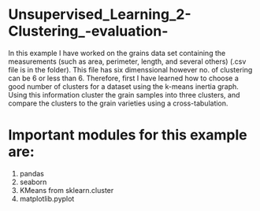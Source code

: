 # Unsupervised_Learning_2-Clustering_-evaluation-

In this example I have worked on the grains data set containing the measurements (such as area, perimeter, 
length, and several others) (.csv file is in the folder). This file has six dimenssional however no. of clustering can be 6 or less than 6.
Therefore, first I have learned how to choose a good number of clusters for a dataset using the 
k-means inertia graph. Using this information cluster the grain samples into three clusters, and compare the clusters to 
the grain varieties using a cross-tabulation.

# Important modules for this example are:

1. pandas
2. seaborn
3. KMeans from sklearn.cluster
4. matplotlib.pyplot
